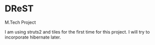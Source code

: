 DReST
=====

M.Tech Project


I am using struts2 and tiles for the first time for this project. I will try to incorporate hibernate later.
